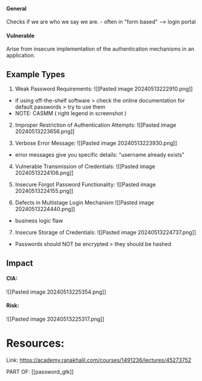 #### General
Checks if we are who we say we are.
	- often in "form based" --> login portal

#### Vulnerable
Arise from insecure implementation of the authentication mechanisms in an application.


## Example Types
1. Weak Password Requirements:
![[Pasted image 20240513222910.png]]
- if using off-the-shelf software > check the online documentation for default passwords > try to use them
- NOTE: CASMM ( right legend in screenshot )

2. Improper Restriction of Authentication Attempts:
![[Pasted image 20240513223656.png]]

3. Verbose Error Message:
![[Pasted image 20240513223930.png]]
- error messages give you specific details: "username already exists"

4. Vulnerable Transmission of Credentials:
![[Pasted image 20240513224106.png]]

5. Insecure Forgot Password Functionality:
![[Pasted image 20240513224155.png]]


6. Defects in Multistage Login Mechanism
![[Pasted image 20240513224440.png]]
- business logic flaw


7. Insecure Storage of Credentials:
![[Pasted image 20240513224737.png]]
- Passwords should NOT be encrypted > they should be hashed


## Impact

#### CIA:
![[Pasted image 20240513225354.png]]

#### Risk:
![[Pasted image 20240513225317.png]]






# Resources:


Link:
https://academy.ranakhalil.com/courses/1491236/lectures/45273752


PART OF:
[[password_gtk]]


